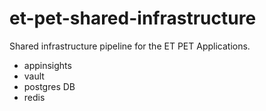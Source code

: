 # et-pet-shared-infrastructure

Shared infrastructure pipeline for the ET PET Applications.

- appinsights
- vault
- postgres DB
- redis